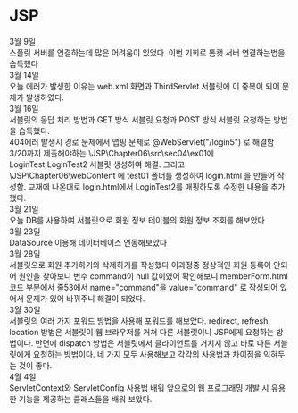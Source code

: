 # JSP
3월 9일 <br>
스플릿 서버를 연결하는데 많은 어려움이 있었다. 이번 기회로 톰캣 서버 연결하는법을 습득했다
<br>
3월 14일 <br>
오늘 에러가 발생한 이유는 web.xml 화면과 ThirdServlet 서블릿에 <servlet-mapping>이 중복이 되어 문제가 발생하였다.
<br>
3월 16일 <br>
서블릿의 응답 처리 방법과 GET 방식 서블릿 요청과 POST 방식 서블릿 요청하는 방법을 습득했다. 
<br>
404에러 발생시 경로 문제에서 맵핑 문제로 @WebServlet("/login5") 로 해결함 <br>
 3/20까지 제출해야하는  \JSP\Chapter06\src\sec04\ex01에 LoginTest,LoginTest2 서블릿 생성하여 해결. 그리고 \JSP\Chapter06\webContent 에 test01 폴더를 생성하여
login.html 을 만들어 작성함. 교재에 나온대로 login.html에서 LoginTest2를 매핑하도록 수정한 내용을 추가했다. <br>
3월 21일 <br>
 오늘 DB를 사용하여 서블릿으로 회원 정보 테이블의 회원 정보 조회를 해보았다 <br>
3월 23일 <br>
 DataSource 이용해 데이터베이스 연동해보았다<br>
3월 28일 <br>
 서블릿으로 회원 추가하기와 삭제하기를 작성했다 이과정중 정상적인 회원 등록이 안되어 원인을 찾아보니 변수 command이 null 값이였어 확인해보니
 memberForm.html 코드 부분에서 줄53에서 name="command"을 value="command" 로 작성되어 있어서 문제가 있어 바꿔주니 해결이 되었다.
<br>
3월 30일 <br>
 서블릿의 여러 가지 포워드 방법을 사용해 포워드를 해보았다. redirect, refresh, location 방법은 서블릿이 웹 브라우저를 거쳐 다른 서블릿이나 JSP에게 요청하는 방법이다. 반면에 dispatch 방법은 서블릿에서 클라이언트를 거치지 않고 바로 다른 서블릿에게 요청하는 방법이다. 네 가지 모두 사용해보고 각각의 사용법과 차이점을 익혀두는 것이 좋다.
<br>
4월 4일 <br>
ServletContext와 ServletConfig 사용법 배워 앞으로의 웹 프로그래밍 개발 시 유용한 기능을 제공하는 클래스들을 배워 보았다.
